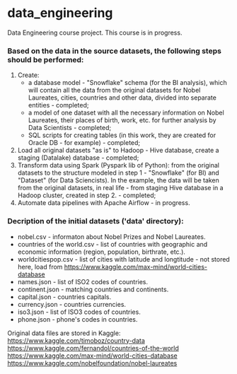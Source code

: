 # data_engineering
Data Engineering course project. This course is in progress.

### Based on the data in the source datasets, the following steps should be performed:
1. Create:
	- a database model - "Snowflake" schema (for the BI analysis), which will contain all the data from the original datasets for Nobel Laureates, cities, countries and other data, divided into separate entities - completed;
	- a model of one dataset with all the necessary information on Nobel Laureates, their places of birth, work, etc. for further analysis by Data Scientists - completed;
	- SQL scripts for creating tables (in this work, they are created for Oracle DB - for example) - completed;
2. Load all original datasets "as is" to Hadoop - Hive database, create a staging (Datalake) database - completed;
3. Transform data using Spark (Pyspark lib of Python): from the original datasets to the structure modeled in step 1 - "Snowflake" (for BI) and "Dataset" (for Data Sciencists). In the example, the data will be taken from the original datasets, in real life - from staging Hive database in a Hadoop cluster, created in step 2. - completed;
4. Automate data pipelines with Apache Airflow - in progress.

### Decription of the initial datasets ('data' directory):
- nobel.csv - informaton about Nobel Prizes and Nobel Laureates.<br>
- countries of the world.csv - list of countries with geographic and economic information (region, population, birthrate, etc.).<br>
- worldcitiespop.csv - list of cities with latitude and longtitude - not stored here, load from https://www.kaggle.com/max-mind/world-cities-database<br>
- names.json - list of ISO2 codes of countries.<br>
- continent.json - matching countries and continents.<br>
- capital.json - countries capitals.<br>
- currency.json - countries currencies.<br>
- iso3.json - list of ISO3 codes of countries.<br>
- phone.json - phone's codes in countries.<br>

Original data files are stored in Kaggle:<br>
https://www.kaggle.com/timoboz/country-data<br>
https://www.kaggle.com/fernandol/countries-of-the-world<br>
https://www.kaggle.com/max-mind/world-cities-database<br>
https://www.kaggle.com/nobelfoundation/nobel-laureates<br>
